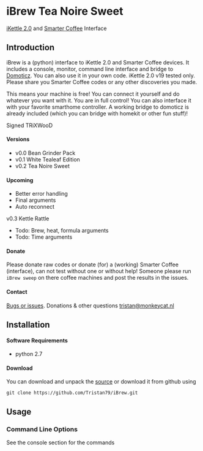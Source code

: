# iBrew Tea Noire Sweet
[iKettle 2.0](http://smarter.am/ikettle) and [Smarter Coffee](http://smarter.am/coffee) Interface

## Introduction
iBrew is a (python) interface to iKettle 2.0 and Smarter Coffee devices. It includes a console, monitor, command line interface and bridge to [Domoticz](http://domoticz.com). You can also use it in your own code. iKettle 2.0 v19 tested only. Please share you Smarter Coffee codes or any other discoveries you made.

This means your machine is free! You can connect it yourself and do whatever you want with it. You are in full control! You can also interface it with your favorite smarthome controller. A working bridge to domoticz is already included (which you can bridge with homekit or other fun stuff)!

   Signed TRiXWooD

#### Versions
 * v0.0 Bean Grinder Pack
 * v0.1 White Tealeaf Edition
 * v0.2 Tea Noire Sweet
 
#### Upcoming   
 * Better error handling
 * Final arguments
 * Auto reconnect
 
 
 v0.3 Kettle Rattle 
 * Todo: Brew, heat, formula arguments
 * Todo: Time arguments
 
 
#### Donate
Please donate raw codes or donate (for) a (working) Smarter Coffee (interface), can not test without one or without help! Someone please run ```iBrew sweep``` on there coffee machines and post the results in the issues.


#### Contact
[Bugs or issues](https://github.com/Tristan79/iBrew/issues). Donations & other questions <tristan@monkeycat.nl>


## Installation

#### Software Requirements 
* python 2.7

#### Download
You can download and unpack the [source](https://github.com/Tristan79/iBrew/archive/master.zip) or
 download it from github using
```
git clone https://github.com/Tristan79/iBrew.git
```

## Usage

### Command Line Options

See the console section for the commands
 
```

